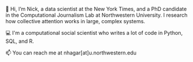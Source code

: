 👋 Hi, I’m Nick, a data scientist at the New York Times, and a PhD candidate in the Computational Journalism Lab at Northwestern University. I research how collective attention works in large, complex systems. 

💻 I'm a computational social scientist who writes a lot of code in Python, SQL, and R. 

📫 You can reach me at nhagar[at]u.northwestern.edu

<!---
NHagar/NHagar is a ✨ special ✨ repository because its `README.md` (this file) appears on your GitHub profile.
You can click the Preview link to take a look at your changes.
--->
